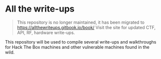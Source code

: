 # All the write-ups
> This repository is no longer maintained, it has been migrated to https://allthewriteups.gitbook.io/book/
> Visit the site for updated CTF, API, RF, hardware write-ups.

This repository will be used to compile several write-ups and walkthroughs for Hack The Box machines and other vulnerable machines found in the wild.
